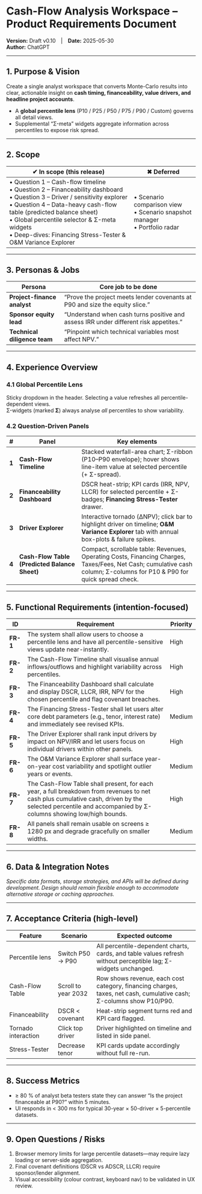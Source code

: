 # Cash-Flow Analysis Workspace – Product Requirements Document  
**Version:** Draft v0.10 | **Date:** 2025-05-30  
**Author:** ChatGPT  

---

## 1. Purpose & Vision  
Create a single analyst workspace that converts Monte-Carlo results into clear, actionable insight on **cash timing, financeability, value drivers, and headline project accounts**.  
* A **global percentile lens** (P10 / P25 / P50 / P75 / P90 / Custom) governs all detail views.  
* Supplemental “Σ-meta” widgets aggregate information across percentiles to expose risk spread.  

---

## 2. Scope  

| ✔ In scope (this release) | ✖ Deferred |
|---------------------------|------------|
| • Question 1 – Cash-flow timeline<br>• Question 2 – Financeability dashboard<br>• Question 3 – Driver / sensitivity explorer<br>•  Question 4 – Data-heavy cash-flow table (predicted balance sheet)<br>• Global percentile selector & Σ-meta widgets<br>• Deep-dives: Financing Stress-Tester & O&M Variance Explorer | • Scenario comparison view<br>• Scenario snapshot manager<br>• Portfolio radar |

---

## 3. Personas & Jobs  

| Persona | Core job to be done |
|---------|--------------------|
| **Project-finance analyst** | “Prove the project meets lender covenants at P90 and size the equity slice.” |
| **Sponsor equity lead** | “Understand when cash turns positive and assess IRR under different risk appetites.” |
| **Technical diligence team** | “Pinpoint which technical variables most affect NPV.” |

---

## 4. Experience Overview  

### 4.1 Global Percentile Lens  
Sticky dropdown in the header. Selecting a value refreshes all percentile-dependent views.  
Σ-widgets (marked **Σ**) always analyse *all* percentiles to show variability.

### 4.2 Question-Driven Panels  

| # | Panel | Key elements |
|---|-------|--------------|
| **1** | **Cash-Flow Timeline** | Stacked waterfall-area chart; Σ-ribbon (P10–P90 envelope); hover shows line-item value at selected percentile (+ Σ-spread). |
| **2** | **Financeability Dashboard** | DSCR heat-strip; KPI cards (IRR, NPV, LLCR) for selected percentile + Σ-badges; **Financing Stress-Tester** drawer. |
| **3** | **Driver Explorer** | Interactive tornado (ΔNPV); click bar to highlight driver on timeline; **O&M Variance Explorer** tab with annual box-plots & failure spikes. |
| **4** | **Cash-Flow Table (Predicted Balance Sheet)** | Compact, scrollable table: Revenues, Operating Costs, Financing Charges, Taxes/Fees, Net Cash; cumulative cash column; Σ-columns for P10 & P90 for quick spread check. |

---

## 5. Functional Requirements (intention-focused)  

| ID | Requirement | Priority |
|----|-------------|----------|
| **FR-1** | The system shall allow users to choose a percentile lens and have all percentile-sensitive views update near-instantly. | High |
| **FR-2** | The Cash-Flow Timeline shall visualise annual inflows/outflows and highlight variability across percentiles. | High |
| **FR-3** | The Financeability Dashboard shall calculate and display DSCR, LLCR, IRR, NPV for the chosen percentile and flag covenant breaches. | High |
| **FR-4** | The Financing Stress-Tester shall let users alter core debt parameters (e.g., tenor, interest rate) and immediately see revised KPIs. | Medium |
| **FR-5** | The Driver Explorer shall rank input drivers by impact on NPV/IRR and let users focus on individual drivers within other panels. | High |
| **FR-6** | The O&M Variance Explorer shall surface year-on-year cost variability and spotlight outlier years or events. | Medium |
| **FR-7** | The Cash-Flow Table shall present, for each year, a full breakdown from revenues to net cash plus cumulative cash, driven by the selected percentile and accompanied by Σ-columns showing low/high bounds. | High |
| **FR-8** | All panels shall remain usable on screens ≥ 1280 px and degrade gracefully on smaller widths. | Medium |

---

## 6. Data & Integration Notes  
*Specific data formats, storage strategies, and APIs will be defined during development. Design should remain flexible enough to accommodate alternative storage or caching approaches.*

---

## 7. Acceptance Criteria (high-level)  

| Feature | Scenario | Expected outcome |
|---------|----------|------------------|
| Percentile lens | Switch P50 → P90 | All percentile-dependent charts, cards, and table values refresh without perceptible lag; Σ-widgets unchanged. |
| Cash-Flow Table | Scroll to year 2032 | Row shows revenue, each cost category, financing charges, taxes, net cash, cumulative cash; Σ-columns show P10/P90. |
| Financeability | DSCR < covenant | Heat-strip segment turns red and KPI card flagged. |
| Tornado interaction | Click top driver | Driver highlighted on timeline and listed in side panel. |
| Stress-Tester | Decrease tenor | KPI cards update accordingly without full re-run. |

---

## 8. Success Metrics  

* ≥ 80 % of analyst beta testers state they can answer “Is the project financeable at P90?” within 5 minutes.  
* UI responds in < 300 ms for typical 30-year × 50-driver × 5-percentile datasets.  

---

## 9. Open Questions / Risks  

1. Browser memory limits for large percentile datasets—may require lazy loading or server-side aggregation.  
2. Final covenant definitions (DSCR vs ADSCR, LLCR) require sponsor/lender alignment.  
3. Visual accessibility (colour contrast, keyboard nav) to be validated in UX review.  
